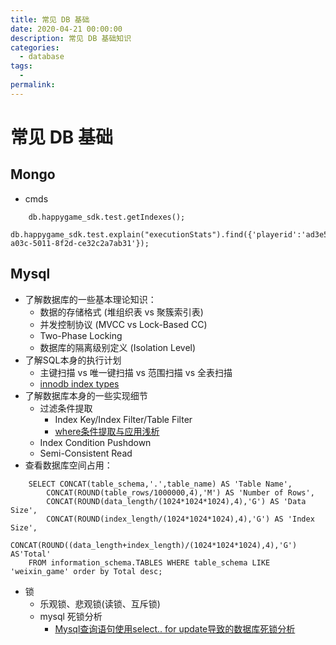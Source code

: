 ```yaml
---
title: 常见 DB 基础
date: 2020-04-21 00:00:00
description: 常见 DB 基础知识
categories: 
  - database
tags: 
  - 
permalink:
---
```


# 常见 DB 基础

## Mongo
- cmds
```
    db.happygame_sdk.test.getIndexes();
    db.happygame_sdk.test.explain("executionStats").find({'playerid':'ad3e5eb8-a03c-5011-8f2d-ce32c2a7ab31'});
```

## Mysql
- 了解数据库的一些基本理论知识：
    + 数据的存储格式 (堆组织表 vs 聚簇索引表)
    + 并发控制协议 (MVCC vs Lock-Based CC)
    + Two-Phase Locking
    + 数据库的隔离级别定义 (Isolation Level)
- 了解SQL本身的执行计划
    + 主键扫描 vs 唯一键扫描 vs 范围扫描 vs 全表扫描
    + [innodb index types](https://dev.mysql.com/doc/refman/8.0/en/innodb-index-types.html)
- 了解数据库本身的一些实现细节
    + 过滤条件提取
        - Index Key/Index Filter/Table Filter
        - [where条件提取与应用浅析](http://hedengcheng.com/?p=577)
    + Index Condition Pushdown
    + Semi-Consistent Read
- 查看数据库空间占用：
```
    SELECT CONCAT(table_schema,'.',table_name) AS 'Table Name', 
        CONCAT(ROUND(table_rows/1000000,4),'M') AS 'Number of Rows', 
        CONCAT(ROUND(data_length/(1024*1024*1024),4),'G') AS 'Data Size', 
        CONCAT(ROUND(index_length/(1024*1024*1024),4),'G') AS 'Index Size',
        CONCAT(ROUND((data_length+index_length)/(1024*1024*1024),4),'G') AS'Total'
    FROM information_schema.TABLES WHERE table_schema LIKE 'weixin_game' order by Total desc;
```
- 锁
    + 乐观锁、悲观锁(读锁、互斥锁)
    + mysql 死锁分析
        - [Mysql查询语句使用select.. for update导致的数据库死锁分析](https://www.cnblogs.com/Lawson/p/5008741.html)
    